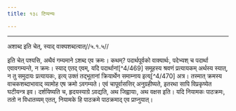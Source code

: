 ```yaml
---
title: १३८ टिप्पन्यः

---
```


[^4/467]: Tait.S. 2.6.1.1

[^4/468]: E2: 5,111; E6: 2,68

____________________________________________


अशाब्द इति चेत्, स्याद् वाक्यशब्दत्वात्//५.१.५//

इति चेत् पश्यसि, अथैवं गम्यमाने ऽशब्द एव क्रमः। कथम्? पदार्थपूर्वको वाक्यार्थः, पदेभ्यश् च पदार्था एवावगम्यन्ते, न क्रमः। स्याद् एतद् एवम्, यदि पदार्थानां[^4/469] समूहस्य श्रवणं प्रत्यायकम् अर्थस्य स्यात्, न तु समुदायः प्रत्यायकः, इत्य् उक्तं तद्भूतानां क्रियार्थेन समाम्नाय इत्य्[^4/470] अत्र। तस्मात् क्रमस्य वाचकशब्दाभावाद् व्यामोह एष क्रमो ऽवगम्यते। एवं चापूर्वासत्तिर् अनुग्रहीष्यते, इतरथा सापि विप्रकृष्येत घटीयन्त्र इव। दर्शयिष्यति च, हृदयस्याग्रे ऽवद्यति, अथ जिह्वायाः, अथ वक्षस इति। यदि नियामकः पाठक्रमः, ततो न विधातव्यम् एतत्, नियामके हि पाठक्रमे पाठक्रमाद् एव प्राप्नुयात्।
